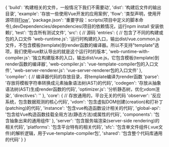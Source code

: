 {
  'build': '构建相关的文件，一般情况下我们不需要动',
  'dist': '构建后文件的输出目录',
  'example': '存放一些使用Vue开发的应用案例',
  'flow': '类型声明，使用开源项目[Flow](https://flowtype.org/)',
  'package.json': '重要字段：scripts(项目中定义的脚本命令),devDependencies/dependencies(项目的依赖情况，运行npm install 安装依赖)',
  'test': '包含所有测试文件',
  'src': {
    // 源码
    'entries': {
      // 包含了不同的构建或包的入口文件
      'web-runtime.js': '运行时构建的入口，输出dist/vue.common.js文件，不包含模板(template)到render函数的编译器。所以不支持"template"选项，我们使用vue默认导出的就是这个运行时的版本',
      'web-runtime-with-compiler.js': '独立构建版本的入口，输出dist/vue.js，它包含模板(template)到render函数的编译器',
      'web-compiler.js': 'vue-template-compiler包的入口文件',
      'web-server-renderer.js': 'vue-server-renderer包的入口文件'
    },
    'compiler': {
      // 编译器代码的存放目录，将template编译为render函数
      'parse': '存放将模板字符串转换成元素抽象语法树(AST)的代码',
      'codegen': '存放从抽象语法树(AST)生成render函数的代码',
      'optimizer.js': '分析静态树，优化vdom渲染',
      'directives': ''
    },
    'core': {
      // 存放通用的，平台无关的代码
      'observer': '反应系统，包含数据观测的核心代码',
      'vdom': '包含虚拟DOM创建(creation)和打补丁(patching)的代码',
      'instance': '包含vue构造函数设计相关的代码',
      'global-api': '包含给Vue构造函数挂载全局方法(静态方法)或属性的代码',
      'components': '包含抽象出来的通用组件'
    },
    'server': '包含服务端渲染(server-side rendering)的相关代码',
    'platforms': '包含平台特有的相关代码',
    'sfc': '包含单文件组件(.vue文件)的解析逻辑，用于vue-template-compiler包',
    'shared': '包含整个代码库通用的代码'
  }
}